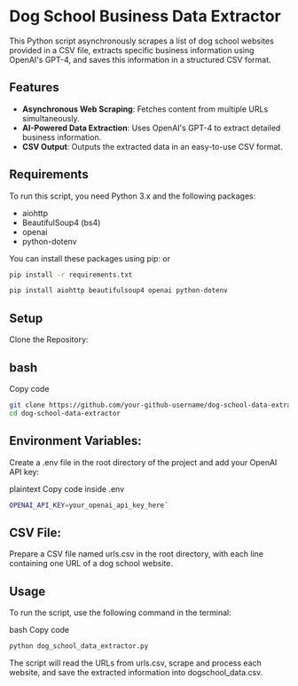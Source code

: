 # Dog School Business Data Extractor

This Python script asynchronously scrapes a list of dog school websites provided in a CSV file, extracts specific business information using OpenAI's GPT-4, and saves this information in a structured CSV format.

## Features

- **Asynchronous Web Scraping**: Fetches content from multiple URLs simultaneously.
- **AI-Powered Data Extraction**: Uses OpenAI's GPT-4 to extract detailed business information.
- **CSV Output**: Outputs the extracted data in an easy-to-use CSV format.

## Requirements

To run this script, you need Python 3.x and the following packages:

- aiohttp
- BeautifulSoup4 (bs4)
- openai
- python-dotenv

You can install these packages using pip:
or

```bash
pip install -r requirements.txt
```

```bash
pip install aiohttp beautifulsoup4 openai python-dotenv
```

## Setup

Clone the Repository:

## bash

Copy code

```bash
git clone https://github.com/your-github-username/dog-school-data-extractor.git
cd dog-school-data-extractor
```

## Environment Variables:

Create a .env file in the root directory of the project and add your OpenAI API key:

plaintext
Copy code inside .env

```bash
OPENAI_API_KEY=your_openai_api_key_here´
```

## CSV File:

Prepare a CSV file named urls.csv in the root directory, with each line containing one URL of a dog school website.

## Usage

To run the script, use the following command in the terminal:

bash
Copy code

```bash
python dog_school_data_extractor.py
```

The script will read the URLs from urls.csv, scrape and process each website, and save the extracted information into dogschool_data.csv.
